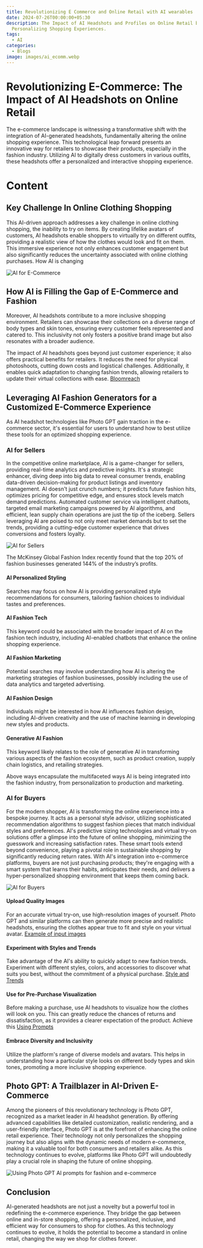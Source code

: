 ```yaml
---
title: Revolutionizing E Commerce and Online Retail with AI wearables
date: 2024-07-26T00:00:00+05:30
description: The Impact of AI Headshots and Profiles on Online Retail by
  Personalizing Shopping Experiences.
tags:
  - AI
categories:
  - Blogs
image: images/ai_ecomm.webp
---
```

# Revolutionizing E-Commerce: The Impact of AI Headshots on Online Retail

The e-commerce landscape is witnessing a transformative shift with the integration of AI-generated headshots, fundamentally altering the online shopping experience. This technological leap forward presents an innovative way for retailers to showcase their products, especially in the fashion industry. Utilizing AI to digitally dress customers in various outfits, these headshots offer a personalized and interactive shopping experience.

# Content

## Key Challenge In Online Clothing Shopping

This AI-driven approach addresses a key challenge in online clothing shopping, the inability to try on items. By creating lifelike avatars of customers, AI headshots enable shoppers to virtually try on different outfits, providing a realistic view of how the clothes would look and fit on them. This immersive experience not only enhances customer engagement but also significantly reduces the uncertainty associated with online clothing purchases. How AI is changing

![AI for E-Commerce](/Assets/blogs/blog_2_Images/AI_ecomm.jpg)

## How AI is Filling the Gap of E-Commerce and Fashion

Moreover, AI headshots contribute to a more inclusive shopping environment. Retailers can showcase their collections on a diverse range of body types and skin tones, ensuring every customer feels represented and catered to. This inclusivity not only fosters a positive brand image but also resonates with a broader audience.

The impact of AI headshots goes beyond just customer experience; it also offers practical benefits for retailers. It reduces the need for physical photoshoots, cutting down costs and logistical challenges. Additionally, it enables quick adaptation to changing fashion trends, allowing retailers to update their virtual collections with ease. [Bloomreach](https://www.bloomreach.com/en/blog/2021/impact-artificial-intelligence-online-fashion-retail)

## Leveraging AI Fashion Generators for a Customized E-Commerce Experience

As AI headshot technologies like Photo GPT gain traction in the e-commerce sector, it's essential for users to understand how to best utilize these tools for an optimized shopping experience.

### AI for Sellers

In the competitive online marketplace, AI is a game-changer for sellers, providing real-time analytics and predictive insights. It's a strategic enhancer, diving deep into big data to reveal consumer trends, enabling data-driven decision-making for product listings and inventory management. AI doesn't just crunch numbers; it predicts future fashion hits, optimizes pricing for competitive edge, and ensures stock levels match demand predictions. Automated customer service via intelligent chatbots, targeted email marketing campaigns powered by AI algorithms, and efficient, lean supply chain operations are just the tip of the iceberg. Sellers leveraging AI are poised to not only meet market demands but to set the trends, providing a cutting-edge customer experience that drives conversions and fosters loyalty.

![AI for Sellers](/Assets/blogs/blog_2_Images/AI_for_sellers.jpg)

The McKinsey Global Fashion Index recently found that the top 20% of fashion businesses generated 144% of the industry’s profits.

#### AI Personalized Styling

Searches may focus on how AI is providing personalized style recommendations for consumers, tailoring fashion choices to individual tastes and preferences​​.

#### AI Fashion Tech

This keyword could be associated with the broader impact of AI on the fashion tech industry, including AI-enabled chatbots that enhance the online shopping experience​​.

#### AI Fashion Marketing

Potential searches may involve understanding how AI is altering the marketing strategies of fashion businesses, possibly including the use of data analytics and targeted advertising​​.

#### AI Fashion Design

Individuals might be interested in how AI influences fashion design, including AI-driven creativity and the use of machine learning in developing new styles and products​​.

#### Generative AI Fashion

This keyword likely relates to the role of generative AI in transforming various aspects of the fashion ecosystem, such as product creation, supply chain logistics, and retailing strategies​​.

Above ways encapsulate the multifaceted ways AI is being integrated into the fashion industry, from personalization to production and marketing.

### AI for Buyers

For the modern shopper, AI is transforming the online experience into a bespoke journey. It acts as a personal style advisor, utilizing sophisticated recommendation algorithms to suggest fashion pieces that match individual styles and preferences. AI's predictive sizing technologies and virtual try-on solutions offer a glimpse into the future of online shopping, minimizing the guesswork and increasing satisfaction rates. These smart tools extend beyond convenience, playing a pivotal role in sustainable shopping by significantly reducing return rates. With AI's integration into e-commerce platforms, buyers are not just purchasing products; they're engaging with a smart system that learns their habits, anticipates their needs, and delivers a hyper-personalized shopping environment that keeps them coming back.

![AI for Buyers](/Assets/blogs/blog_2_Images/AI_for_buyers.jpg)

#### Upload Quality Images

For an accurate virtual try-on, use high-resolution images of yourself. Photo GPT and similar platforms can then generate more precise and realistic headshots, ensuring the clothes appear true to fit and style on your virtual avatar. [Example of input images](https://www.photogptai.com/guides/selecting-the-ideal-input-images)

#### Experiment with Styles and Trends

Take advantage of the AI's ability to quickly adapt to new fashion trends. Experiment with different styles, colors, and accessories to discover what suits you best, without the commitment of a physical purchase. [Style and Trends](https://www.photogptai.com/guides/how-to-use-presets)

#### Use for Pre-Purchase Visualization

Before making a purchase, use AI headshots to visualize how the clothes will look on you. This can greatly reduce the chances of returns and dissatisfaction, as it provides a clearer expectation of the product. Achieve this [Using Prompts](https://www.photogptai.com/guides/how-to-write-prompts)

#### Embrace Diversity and Inclusivity

Utilize the platform's range of diverse models and avatars. This helps in understanding how a particular style looks on different body types and skin tones, promoting a more inclusive shopping experience.

## Photo GPT: A Trailblazer in AI-Driven E-Commerce

Among the pioneers of this revolutionary technology is Photo GPT, recognized as a market leader in AI headshot generation. By offering advanced capabilities like detailed customization, realistic rendering, and a user-friendly interface, Photo GPT is at the forefront of enhancing the online retail experience. Their technology not only personalizes the shopping journey but also aligns with the dynamic needs of modern e-commerce, making it a valuable tool for both consumers and retailers alike. As this technology continues to evolve, platforms like Photo GPT will undoubtedly play a crucial role in shaping the future of online shopping.

![Using Photo GPT AI prompts for fashion and e-commerce](/Assets/blogs/blog_2_Images/prompt_customization.jpg)

## Conclusion

AI-generated headshots are not just a novelty but a powerful tool in redefining the e-commerce experience. They bridge the gap between online and in-store shopping, offering a personalized, inclusive, and efficient way for consumers to shop for clothes. As this technology continues to evolve, it holds the potential to become a standard in online retail, changing the way we shop for clothes forever.
